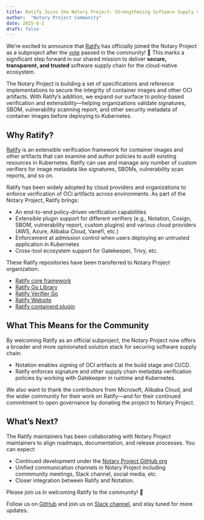 ```yaml
---
title: Ratify Joins the Notary Project: Strengthening Software Supply Chain Security Together!
author:  "Notary Project Community"
date: 2025-6-2
draft: false
---
```


We’re excited to announce that [Ratify](https://ratify.dev/) has officially joined the Notary Project as a subproject after the [vote](https://github.com/notaryproject/.github/issues/81) passed in the community! 🎉 This marks a significant step forward in our shared mission to deliver **secure, transparent, and trusted** software supply chain for the cloud-native ecosystem.

The Notary Project is building a set of specifications and reference implementations to secure the integrity of container images and other OCI artifacts. With Ratify’s addition, we expand our surface to policy-based verification and extensibility—helping organizations validate signatures, SBOM, vulnerability scanning report, and other security metadata of container images before deploying to Kubernetes.

## Why Ratify?

[Ratify](https://ratify.dev/) is an extensible verification framework for container images and other artifacts that can examine and author policies to audit existing resources in Kubernetes. Ratify can use and manage any number of custom verifiers for image metadata like signatures, SBOMs, vulnerability scan reports, and so on.

Ratify has been widely adopted by cloud providers and organizations to enforce verification of OCI artifacts across environments. As part of the Notary Project, Ratify brings:

* An end-to-end policy-driven verification capabilities
* Extensible plugin support for different verifiers (e.g., Notation, Cosign, SBOM, vulnerability report, custom plugins) and various cloud providers (AWS, Azure, Alibaba Cloud, Vanefi, etc.)
* Enforcement at admission control when users deploying an untrusted application in Kubernetes 
* Cross-tool ecosystem support for Gatekeeper, Trivy, etc.

These Ratify repositories have been transferred to Notary Project organization:

- [Ratify core framework](https://github.com/notaryproject/ratify)
- [Ratify Go Library](https://github.com/notaryproject/ratify-go)
- [Ratify Verifier Go](https://github.com/notaryproject/ratify-verifier-go)
- [Ratify Website](https://github.com/notaryproject/ratify-web)
- [Ratify containerd plugin](https://github.com/notaryproject/ratify-containerd)

## What This Means for the Community

By welcoming Ratify as an official subproject, the Notary Project now offers a broader and more opinionated solution stack for securing software supply chain:

- Notation enables signing of OCI artifacts at the build stage and CI/CD.
- Ratify enforces signature and other supply chain metadata verification policies by working with Gatekeeper in runtime and Kubernetes.

We also want to thank the contributors from Microsoft, Alibaba Cloud, and the wider community for their work on Ratify—and for their continued commitment to open governance by donating the project to Notary Project.

## What’s Next?

The Ratify maintainers has been collaborating with Notary Project maintainers to align roadmaps, documentation, and release processes. You can expect:

* Continued development under the [Notary Project GitHub org](https://github.com/notaryproject)
* Unified communication channels in Notary Project including commmunity meetings, Slack channel, social media, etc.
* Closer integration between Ratify and Notation. 

Please join us in welcoming Ratify to the community! 🙌

Follow us on [GitHub](https://github.com/notaryproject) and join us on [Slack channel](https://cloud-native.slack.com/archives/CQUH8U287), and stay tuned for more updates.
